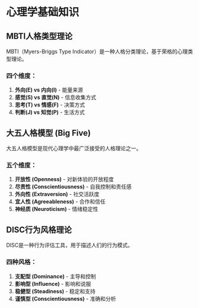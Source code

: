 # 心理学基础知识

## MBTI人格类型理论

MBTI（Myers-Briggs Type Indicator）是一种人格分类理论，基于荣格的心理类型理论。

### 四个维度：
1. **外向(E) vs 内向(I)** - 能量来源
2. **感觉(S) vs 直觉(N)** - 信息收集方式  
3. **思考(T) vs 情感(F)** - 决策方式
4. **判断(J) vs 知觉(P)** - 生活方式

## 大五人格模型 (Big Five)

大五人格模型是现代心理学中最广泛接受的人格理论之一。

### 五个维度：
1. **开放性 (Openness)** - 对新体验的开放程度
2. **尽责性 (Conscientiousness)** - 自我控制和责任感
3. **外向性 (Extraversion)** - 社交活跃度
4. **宜人性 (Agreeableness)** - 合作和信任
5. **神经质 (Neuroticism)** - 情绪稳定性

## DISC行为风格理论

DISC是一种行为评估工具，用于描述人们的行为模式。

### 四种风格：
1. **支配型 (Dominance)** - 主导和控制
2. **影响型 (Influence)** - 影响和说服
3. **稳健型 (Steadiness)** - 稳定和支持
4. **谨慎型 (Conscientiousness)** - 准确和分析